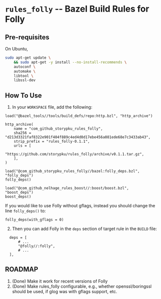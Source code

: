 # `rules_folly` -- Bazel Build Rules for Folly

## Pre-requisites

On Ubuntu,

```bash
sudo apt-get update \
    && sudo apt-get -y install --no-install-recommends \
    autoconf \
    automake \
    libtool \
    libssl-dev
```

## How To Use

1. In your `WORKSPACE` file, add the following:

```
load("@bazel_tools//tools/build_defs/repo:http.bzl", "http_archive")

http_archive(
    name = "com_github_storypku_rules_folly",
    sha256 = "d213d3321faf8322e901f404f889c4ed4d0d17ebe456a081ede68e7c3433ab43",
    strip_prefix = "rules_folly-0.1.1",
    urls = [
        "https://github.com/storypku/rules_folly/archive/v0.1.1.tar.gz",
    ],
)

load("@com_github_storypku_rules_folly//bazel:folly_deps.bzl", "folly_deps")
folly_deps()

load("@com_github_nelhage_rules_boost//:boost/boost.bzl", "boost_deps")
boost_deps()
```

If you would like to use Folly without gflags, instead you should change the line
`folly_deps()` to:

```
folly_deps(with_gflags = 0)
```

2. Then you can add Folly in the `deps` section of target rule in the `BUILD` file:

```
  deps = [
      # ...
      "@folly//:folly",
      # ...
  ],
```

## ROADMAP
1. (Done) Make it work for recent versions of Folly
2. (Done) Make rules_folly configurable, e.g., whether openssl/boringssl should be used,
    if glog was with gflags support, etc.

